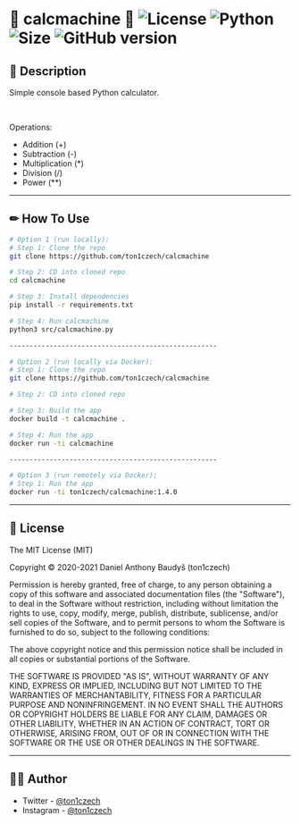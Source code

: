 # 🎂 calcmachine 🎂 ![License](https://img.shields.io/github/license/ton1czech/calcmachine.svg) ![Python](https://badgen.net/badge/Python/3.9.5/blue?) ![Size](https://img.shields.io/github/languages/code-size/ton1czech/calcmachine.svg) ![GitHub version](https://badge.fury.io/gh/ton1czech%2Fcalcmachine.svg)

## 💭 **Description**

Simple console based Python calculator.

<br />

Operations:

- Addition (+)
- Subtraction (-)
- Multiplication (\*)
- Division (/)
- Power (\*\*)

---

## ✏ **How To Use**

```bash
# Option 1 (run locally):
# Step 1: Clone the repo
git clone https://github.com/ton1czech/calcmachine

# Step 2: CD into cloned repo
cd calcmachine

# Step 3: Install dependencies
pip install -r requirements.txt

# Step 4: Run calcmachine
python3 src/calcmachine.py

----------------------------------------------------

# Option 2 (run locally via Docker):
# Step 1: Clone the repo
git clone https://github.com/ton1czech/calcmachine

# Step 2: CD into cloned repo

# Step 3: Build the app
docker build -t calcmachine .

# Step 4: Run the app
docker run -ti calcmachine

----------------------------------------------------

# Option 3 (run remotely via Docker):
# Step 1: Run the app
docker run -ti ton1czech/calcmachine:1.4.0


```

---

## 📎 **License**

The MIT License (MIT)

Copyright © 2020-2021 Daniel Anthony Baudyš (ton1czech)

Permission is hereby granted, free of charge, to any person obtaining a copy of this software and associated documentation files (the "Software"), to deal in the Software without restriction, including without limitation the rights to use, copy, modify, merge, publish, distribute, sublicense, and/or sell copies of the Software, and to permit persons to whom the Software is furnished to do so, subject to the following conditions:

The above copyright notice and this permission notice shall be included in all copies or substantial portions of the Software.

THE SOFTWARE IS PROVIDED "AS IS", WITHOUT WARRANTY OF ANY KIND, EXPRESS OR IMPLIED, INCLUDING BUT NOT LIMITED TO THE WARRANTIES OF MERCHANTABILITY, FITNESS FOR A PARTICULAR PURPOSE AND NONINFRINGEMENT. IN NO EVENT SHALL THE AUTHORS OR COPYRIGHT HOLDERS BE LIABLE FOR ANY CLAIM, DAMAGES OR OTHER LIABILITY, WHETHER IN AN ACTION OF CONTRACT, TORT OR OTHERWISE, ARISING FROM, OUT OF OR IN CONNECTION WITH THE SOFTWARE OR THE USE OR OTHER DEALINGS IN THE SOFTWARE.

---

## 👩‍💻 **Author**

- Twitter - [@ton1czech](https://twitter.com/ton1czech)
- Instagram - [@ton1czech](https://instagram.com/ton1czech)
